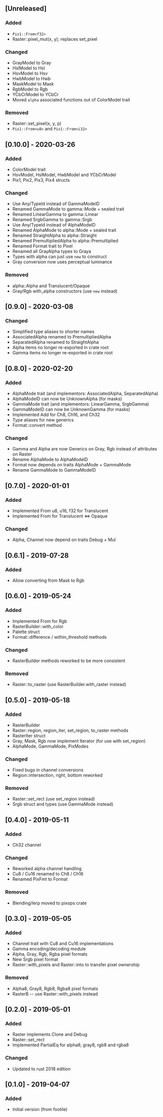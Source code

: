 ## [Unreleased]

### Added
* `Pix1::From<f32>`
* Raster::pixel_mut(x, y); replaces set_pixel

### Changed
* GrayModel to Gray
* HslModel to Hsl
* HsvModel to Hsv
* HwbModel to Hwb
* MaskModel to Mask
* RgbModel to Rgb
* YCbCrModel to YCbCr
* Moved `alpha` associated functions out of ColorModel trait

### Removed
* Raster::set_pixel(x, y, p)
* `Pix1::From<u8>` and `Pix1::From<i32>`

## [0.10.0] - 2020-03-26
### Added
* ColorModel trait
* HsvModel, HslModel, HwbModel and YCbCrModel
* Pix1, Pix2, Pix3, Pix4 structs

### Changed
* Use Any/TypeId instead of GammaModeID
* Renamed GammaMode to gamma::Mode + sealed trait
* Renamed LinearGamma to gamma::Linear
* Renamed SrgbGamma to gamma::Srgb
* Use Any/TypeId instead of AlphaModeID
* Renamed AlphaMode to alpha::Mode + sealed trait
* Renamed StraightAlpha to alpha::Straight
* Renamed PremultipliedAlpha to alpha::Premultiplied
* Renamed Format trait to Pixel
* Renamed all GrayAlpha types to Graya
* Types with alpha can just use `new` to construct
* Gray conversion now uses perceptual luminance

### Removed
* alpha::Alpha and Translucent/Opaque
* Gray/Rgb with_alpha constructors (use `new` instead)

## [0.9.0] - 2020-03-08
### Changed
* Simplified type aliases to shorter names
* AssociatedAlpha renamed to PremultipliedAlpha
* SeparatedAlpha renamed to StraightAlpha
* Alpha items no longer re-exported in crate root
* Gamma items no longer re-exported in crate root

## [0.8.0] - 2020-02-20
### Added
* AlphaMode trait (and implementors: AssociatedAlpha, SeparatedAlpha)
* AlphaModeID can now be UnknownAlpha (for masks)
* GammaMode trait (and implementors: LinearGamma, SrgbGamma)
* GammaModeID can now be UnknownGamma (for masks)
* Implemented Add for Ch8, Ch16, and Ch32
* Type aliases for new generics
* Format::convert method
### Changed
* Gamma and Alpha are now Generics on Gray, Rgb instead of attributes on Raster
* Rename AlphaMode to AlphaModeID
* Format now depends on traits AlphaMode + GammaMode
* Rename GammaMode to GammaModeID

## [0.7.0] - 2020-01-01
### Added
* Implemented From u8, u16, f32 for Translucent
* Implemented From for Translucent <=> Opaque
### Changed
* Alpha, Channel now depend on traits Debug + Mul

## [0.6.1] - 2019-07-28
### Added
* Allow converting from Mask to Rgb

## [0.6.0] - 2019-05-24
### Added
* Implemented From<i32> for Rgb
* RasterBuilder::with_color
* Palette struct
* Format::difference / within_threshold methods
### Changed
* RasterBuilder methods reworked to be more consistent
### Removed
* Raster::to_raster (use RasterBuilder.with_raster instead)

## [0.5.0] - 2019-05-18
### Added
* RasterBuilder
* Raster::region, region_iter, set_region, to_raster methods
* RasterIter struct
* Gray, Mask, Rgb now implement Iterator (for use with set_region)
* AlphaMode, GammaMode, PixModes
### Changed
* Fixed bugs in channel conversions
* Region::intersection, right, bottom reworked
### Removed
* Raster::set_rect (use set_region instead)
* Srgb struct and types (use GammaMode instead)

## [0.4.0] - 2019-05-11
### Added
* Ch32 channel
### Changed
* Reworked alpha channel handling
* Cu8 / Cu16 renamed to Ch8 / Ch16
* Renamed PixFmt to Format
### Removed
* Blending/lerp moved to pixops crate

## [0.3.0] - 2019-05-05
### Added
* Channel trait with Cu8 and Cu16 implementations
* Gamma encoding/decoding module
* Alpha, Gray, Rgb, Rgba pixel formats
* New Srgb pixel format
* Raster::with_pixels and Raster::into to transfer pixel ownership
### Removed
* Alpha8, Gray8, Rgb8, Rgba8 pixel formats
* RasterB -- use Raster::with_pixels instead

## [0.2.0] - 2019-05-01
### Added
* Raster implements Clone and Debug
* Raster::set_rect
* Implemented PartialEq for alpha8, gray8, rgb8 and rgba8
### Changed
* Updated to rust 2018 edition

## [0.1.0] - 2019-04-07
### Added
* Initial version (from footile)
